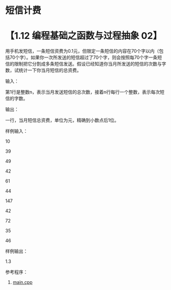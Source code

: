 # 短信计费
# 【1.12 编程基础之函数与过程抽象 02】

用手机发短信，一条短信资费为0.1元，但限定一条短信的内容在70个字以内（包括70个字）。如果你一次所发送的短信超过了70个字，则会按照每70个字一条短信的限制把它分割成多条短信发送。假设已经知道你当月所发送的短信的次数与字数，试统计一下你当月短信的总资费。

输入：

第1行是整数n，表示当月发送短信的总次数，接着n行每行一个整数，表示每次短信的字数。

输出：

一行，当月短信总资费，单位为元，精确到小数点后1位。

样例输入：

10

39

49

42

61

44

147

42

72

35

46

样例输出：

1.3


参考程序：

1. [main.cpp](main.cpp)